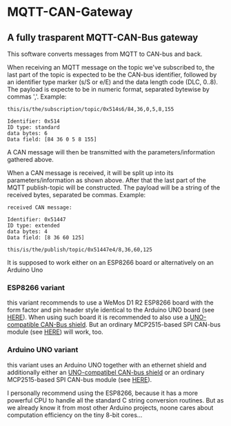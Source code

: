 # MQTT-CAN-Gateway
## A fully trasparent MQTT-CAN-Bus gateway

This software converts messages from MQTT to CAN-bus and back.

When receiving an MQTT message on the topic we've subscribed to, the last part of the topic is expected to be the CAN-bus identifier, followed by an identifier type marker (s/S or e/E) and the data length code (DLC, 0..8).
The payload is expecte to be in numeric format, separated bytewise by commas ','.
Example:
```
this/is/the/subscription/topic/0x514s6/84,36,0,5,8,155

Identifier: 0x514
ID type: standard
data bytes: 6
Data field: [84 36 0 5 8 155]
```
A CAN message will then be transmitted with the parameters/information gathered above.

When a CAN message is received, it will be split up into its parameters/information as shown above. After that the last part of the MQTT publish-topic will be constructed. The payload will be a string of the received bytes, separated be commas.
Example:
```
received CAN message:

Identifier: 0x51447
ID type: extended
data bytes: 4
Data field: [8 36 60 125]

this/is/the/publish/topic/0x51447e4/8,36,60,125
```


It is supposed to work either on an ESP8266 board or alternatively on an Arduino Uno

### ESP8266 variant
this variant recommends to use a WeMos D1 R2 ESP8266 board with the form factor and pin header style identical to the Arduino UNO board (see [HERE](https://de.banggood.com/D1-R2-WiFi-ESP8266-Development-Board-Compatible-UNO-Program-By-IDE-p-1011870.html?cur_warehouse=CN)). When using such board it is recommended to also use a [UNO-compatible CAN-Bus shield](https://wiki.seeedstudio.com/CAN-BUS_Shield_V2.0/).
But an ordinary MCP2515-based SPI CAN-bus module (see [HERE](https://de.banggood.com/MCP2515-CAN-Bus-Module-Board-TJA1050-Receiver-SPI-51-MCU-ARM-Controller-5V-DC-p-1481199.html?cur_warehouse=CN&rmmds=search)) will work, too.

### Arduino UNO variant
this variant uses an Arduino UNO together with an ethernet shield and additionally either an [UNO-compatibel CAN-bus shield](https://wiki.seeedstudio.com/CAN-BUS_Shield_V2.0/) or an ordinary MCP2515-based SPI CAN-bus module (see [HERE](https://de.banggood.com/MCP2515-CAN-Bus-Module-Board-TJA1050-Receiver-SPI-51-MCU-ARM-Controller-5V-DC-p-1481199.html?cur_warehouse=CN&rmmds=search)).

I personally recommend using the ESP8266, because it has a more powerful CPU to handle all the standard C string conversion routines. But as we already know it from most other Arduino projects, noone cares about computation efficiency on the tiny 8-bit cores...
